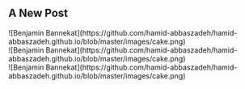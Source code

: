 ## A New Post

<div class="flex-container">
  <div>
    ![Benjamin Bannekat](https://github.com/hamid-abbaszadeh/hamid-abbaszadeh.github.io/blob/master/images/cake.png)
  </div>
  <div>
    ![Benjamin Bannekat](https://github.com/hamid-abbaszadeh/hamid-abbaszadeh.github.io/blob/master/images/cake.png)  
  </div>
  <div>
    ![Benjamin Bannekat](https://github.com/hamid-abbaszadeh/hamid-abbaszadeh.github.io/blob/master/images/cake.png)  
  </div>  
</div>
